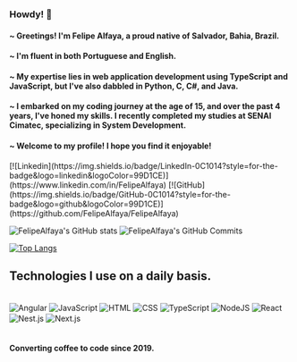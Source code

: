 ### Howdy! 👋
#### ~ Greetings! I'm Felipe Alfaya, a proud native of Salvador, Bahia, Brazil.
#### ~ I'm fluent in both Portuguese and English.
#### ~ My expertise lies in web application development using TypeScript and JavaScript, but I've also dabbled in Python, C, C#, and Java.
#### ~ I embarked on my coding journey at the age of 15, and over the past 4 years, I've honed my skills. I recently completed my studies at SENAI Cimatec, specializing in System Development.
#### ~ Welcome to my profile! I hope you find it enjoyable!


<div style="display: inline_block">
[![Linkedin](https://img.shields.io/badge/LinkedIn-0C1014?style=for-the-badge&logo=linkedin&logoColor=99D1CE)](https://www.linkedin.com/in/FelipeAlfaya) 
[![GitHub](https://img.shields.io/badge/GitHub-0C1014?style=for-the-badge&logo=github&logoColor=99D1CE)](https://github.com/FelipeAlfaya/FelipeAlfaya) 
</div>

![FelipeAlfaya's GitHub stats](https://github-readme-stats.vercel.app/api?username=FelipeAlfaya&show_icons=true&theme=gotham)
![FelipeAlfaya's GitHub Commits](https://github-readme-streak-stats.herokuapp.com/?user=FelipeAlfaya&theme=gotham)

[![Top Langs](https://github-readme-stats.vercel.app/api/top-langs/?username=FelipeAlfaya&layout=compact&langs_count=168&theme=gotham)]()

## Technologies I use on a daily basis.

<div style="display: inline_block"> <br/>
    <img align="center" alt="Angular" src="https://img.shields.io/badge/Angular-0C1014?style=for-the-badge&logo=angular&logoColor=99D1CE"/>
    <img align="center" alt="JavaScript" src="https://img.shields.io/badge/JavaScript-0C1014?style=for-the-badge&logo=javascript&logoColor=99D1CE"/>
    <img align="center" alt="HTML" src="https://img.shields.io/badge/HTML5-0C1014?style=for-the-badge&logo=html5&logoColor=99D1CE"/>
    <img align="center" alt="CSS" src="https://img.shields.io/badge/CSS3-0C1014?style=for-the-badge&logo=css3&logoColor=99D1CE"/>
    <img align="center" alt="TypeScript" src="https://img.shields.io/badge/TypeScript-0C1014?style=for-the-badge&logo=typescript&logoColor=99D1CE"/>
    <img align="center" alt="NodeJS" src="https://img.shields.io/badge/Node.js-0C1014?style=for-the-badge&logo=npm&logoColor=99D1CE"/>
    <img align="center" alt="React" src="https://img.shields.io/badge/React-0C1014?style=for-the-badge&logo=react&logoColor=99D1CE"/>
    <img align="center" alt="Nest.js" src="https://img.shields.io/badge/Nest.js-0C1014?style=for-the-badge&logo=nestjs&logoColor=99D1CE"/>
    <img align="center" alt="Next.js" src="https://img.shields.io/badge/Next.js-0C1014?style=for-the-badge&logo=next.js&logoColor=99D1CE"/>
</div> <br/>

#### Converting coffee to code since 2019.



 
 <!--https://github-readme-stats.vercel.app/api/top-langs/?username=FelipeAlfaya&layout=demo-->
